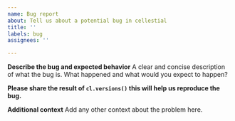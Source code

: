 ```yaml
---
name: Bug report
about: Tell us about a potential bug in cellestial
title: ''
labels: bug
assignees: ''

---
```


**Describe the bug and expected behavior**
A clear and concise description of what the bug is. What happened and what would you expect to happen?

**Please share the result of `cl.versions()` this will help us reproduce the bug.**

**Additional context**
Add any other context about the problem here.
